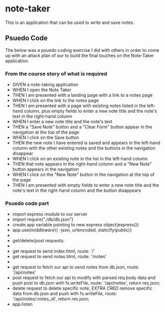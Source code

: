 # note-taker
This is an application that can be used to write and save notes.


## Psuedo Code

The below was a psuedo coding exercise I did with others in order to come up with an attack plan of our to build the final touches on the Note-Taker application. 

### From the course story of what is required

* GIVEN a note-taking application
* WHEN I open the Note Taker
* THEN I am presented with a landing page with a link to a notes page
* WHEN I click on the link to the notes page
* THEN I am presented with a page with existing notes listed in the left-hand column, plus empty fields to enter a new note title and the note's text in the right-hand column
* WHEN I enter a new note title and the note's text
* THEN a "Save Note" button and a "Clear Form" button appear in the navigation at the top of the page
* WHEN I click on the Save button
* THEN the new note I have entered is saved and appears in the left-hand column with the other existing notes and the buttons in the navigation disappear
* WHEN I click on an existing note in the list in the left-hand column
* THEN that note appears in the right-hand column and a "New Note" button appears in the navigation
* WHEN I click on the "New Note" button in the navigation at the top of the page
* THEN I am presented with empty fields to enter a new note title and the note's text in the right-hand column and the button disappears

### Psuedo code part

* import express module to our server
* import require("./db/db.json")
* create app variable pointing to new express object(express())
* app.use(*middleware*){ -json, urlencoded, staticify(public)}
* 
* get/delete/post requests:
* 
* get request to send index.html, route: '/'
* get request to send notes.html, route: '/notes'
* 
* get request to fetch our api to send notes from db.json, route: '/api/notes'
* post request to fetch our api to modify with parsed req.body data and push post to db.json with fs.writeFile, route: '/api/notes', return res.json;
* delete request to delete specific note, *EXTRA CRED* remove specific data from db.json and push with fs.writeFile,  route: '/api/notes/:notes_id', return res.json;
* app.listen